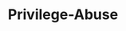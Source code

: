 ---
layout: tag-list
type: tag
title: Privilege-Abuse
slug: Privilege-Abuse
category: Tag
sidebar: false
description: >
    
---